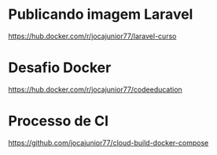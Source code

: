 # Publicando imagem Laravel
https://hub.docker.com/r/jocajunior77/laravel-curso

# Desafio Docker
https://hub.docker.com/r/jocajunior77/codeeducation

# Processo de CI 
https://github.com/jocajunior77/cloud-build-docker-compose
